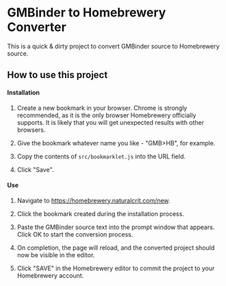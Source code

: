 # GMBinder to Homebrewery Converter

This is a quick & dirty project to convert GMBinder source to Homebrewery source.

## How to use this project

#### Installation

1. Create a new bookmark in your browser. Chrome is strongly recommended, as it is the only browser Homebrewery officially supports. It is likely that you will get unexpected results with other browsers.

2. Give the bookmark whatever name you like - "GMB>HB", for example.

3. Copy the contents of `src/bookmarklet.js` into the URL field.

4. Click "Save".

#### Use

1. Navigate to https://homebrewery.naturalcrit.com/new.

2. Click the bookmark created during the installation process.

3. Paste the GMBinder source text into the prompt window that appears. Click OK to start the conversion process.

4. On completion, the page will reload, and the converted project should now be visible in the editor.

5. Click "SAVE" in the Homebrewery editor to commit the project to your Homebrewery account.